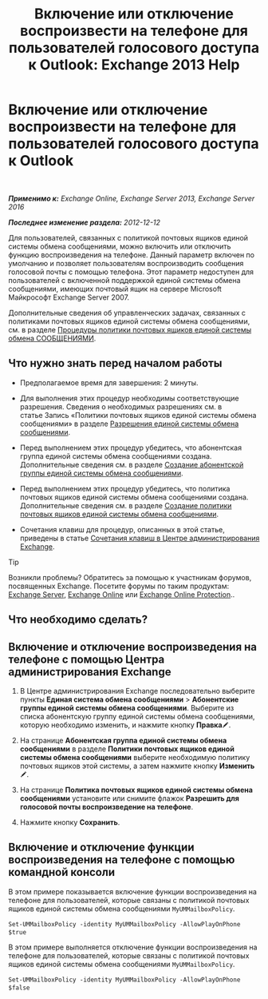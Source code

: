 ﻿---
title: 'Включение или отключение воспроизвести на телефоне для пользователей голосового доступа к Outlook: Exchange 2013 Help'
TOCTitle: Включение или отключение воспроизвести на телефоне для пользователей голосового доступа к Outlook
ms:assetid: d3281a97-6fc6-42a3-855f-1af1184a644a
ms:mtpsurl: https://technet.microsoft.com/ru-ru/library/Dd351161(v=EXCHG.150)
ms:contentKeyID: 52059231
ms.date: 05/22/2018
mtps_version: v=EXCHG.150
ms.translationtype: MT
---

# Включение или отключение воспроизвести на телефоне для пользователей голосового доступа к Outlook

 

_**Применимо к:** Exchange Online, Exchange Server 2013, Exchange Server 2016_

_**Последнее изменение раздела:** 2012-12-12_

Для пользователей, связанных с политикой почтовых ящиков единой системы обмена сообщениями, можно включить или отключить функцию воспроизведения на телефоне. Данный параметр включен по умолчанию и позволяет пользователям воспроизводить сообщения голосовой почты с помощью телефона. Этот параметр недоступен для пользователей с включенной поддержкой единой системы обмена сообщениями, имеющих почтовый ящик на сервере Microsoft Майкрософт Exchange Server 2007.

Дополнительные сведения об управленческих задачах, связанных с политиками почтовых ящиков единой системы обмена сообщениями, см. в разделе [Процедуры политики почтовых ящиков единой системы обмена СООБЩЕНИЯМИ](um-mailbox-policy-procedures-exchange-2013-help.md).

## Что нужно знать перед началом работы

  - Предполагаемое время для завершения: 2 минуты.

  - Для выполнения этих процедур необходимы соответствующие разрешения. Сведения о необходимых разрешениях см. в статье Запись «Политики почтовых ящиков единой системы обмена сообщениями» в разделе [Разрешения единой системы обмена сообщениями](unified-messaging-permissions-exchange-2013-help.md).

  - Перед выполнением этих процедур убедитесь, что абонентская группа единой системы обмена сообщениями создана. Дополнительные сведения см. в разделе [Создание абонентской группы единой системы обмена сообщениями](create-a-um-dial-plan-exchange-2013-help.md).

  - Перед выполнением этих процедур убедитесь, что политика почтовых ящиков единой системы обмена сообщениями создана. Дополнительные сведения см. в разделе [Создание политики почтовых ящиков единой системы обмена сообщениями](create-a-um-mailbox-policy-exchange-2013-help.md).

  - Сочетания клавиш для процедур, описанных в этой статье, приведены в статье [Сочетания клавиш в Центре администрирования Exchange](keyboard-shortcuts-in-the-exchange-admin-center-exchange-online-protection-help.md).

> [!TIP]  
> Возникли проблемы? Обратитесь за помощью к участникам форумов, посвященных Exchange. Посетите форумы по таким продуктам: <a href="https://go.microsoft.com/fwlink/p/?linkid=60612">Exchange Server</a>, <a href="https://go.microsoft.com/fwlink/p/?linkid=267542">Exchange Online</a> или <a href="https://go.microsoft.com/fwlink/p/?linkid=285351">Exchange Online Protection</a>..


## Что необходимо сделать?

## Включение и отключение воспроизведения на телефоне с помощью Центра администрирования Exchange

1.  В Центре администрирования Exchange последовательно выберите пункты **Единая система обмена сообщениями** \> **Абонентские группы единой системы обмена сообщениями**. Выберите из списка абонентскую группу единой системы обмена сообщениями, которую необходимо изменить, и нажмите кнопку **Правка**![Значок редактирования](images/Bb124582.6f53ccb2-1f13-4c02-bea0-30690e6ea71d(EXCHG.150).gif "Значок редактирования").

2.  На странице **Абонентская группа единой системы обмена сообщениями** в разделе **Политики почтовых ящиков единой системы обмена сообщениями** выберите необходимую политику почтовых ящиков этой системы, а затем нажмите кнопку **Изменить**![Значок редактирования](images/Bb124582.6f53ccb2-1f13-4c02-bea0-30690e6ea71d(EXCHG.150).gif "Значок редактирования").

3.  На странице **Политика почтовых ящиков единой системы обмена сообщениями** установите или снимите флажок **Разрешить для голосовой почты воспроизведение на телефоне**.

4.  Нажмите кнопку **Сохранить**.

## Включение и отключение функции воспроизведения на телефоне с помощью командной консоли

В этом примере показывается включение функции воспроизведения на телефоне для пользователей, которые связаны с политикой почтовых ящиков единой системы обмена сообщениями `MyUMMailboxPolicy`.

    Set-UMMailboxPolicy -identity MyUMMailboxPolicy -AllowPlayOnPhone $true

В этом примере выполняется отключение функции воспроизведения на телефоне для пользователей, которые связаны с политикой почтовых ящиков единой системы обмена сообщениями `MyUMMailboxPolicy`.

    Set-UMMailboxPolicy -identity MyUMMailboxPolicy -AllowPlayOnPhone $false

